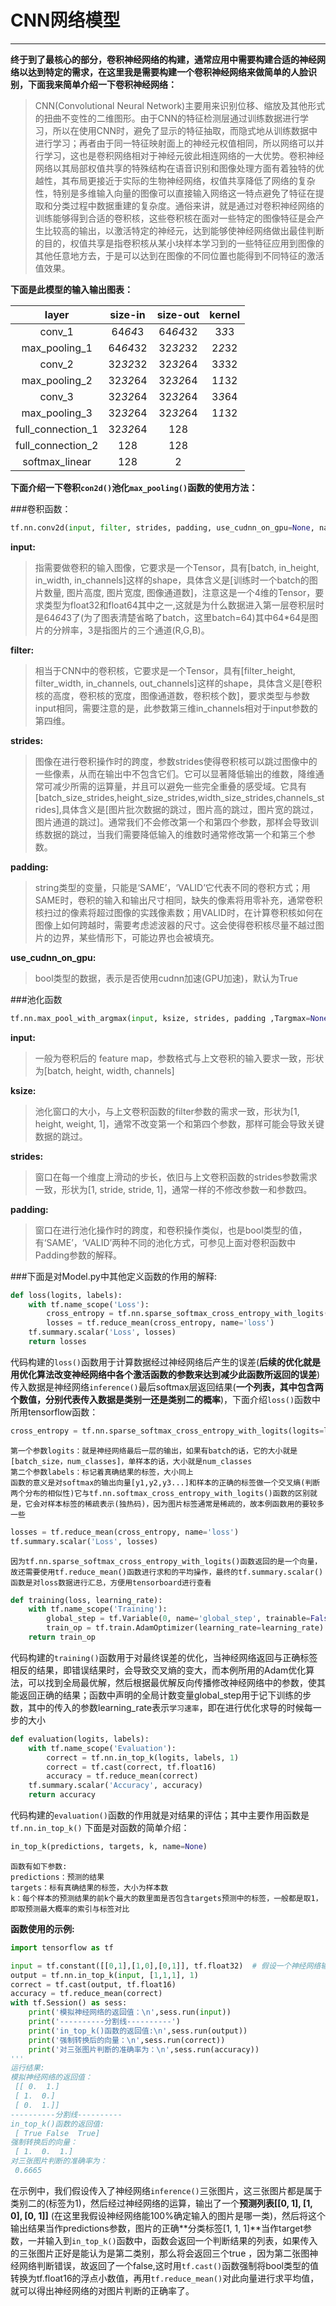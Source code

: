 ﻿# CNN网络模型



---

**终于到了最核心的部分，卷积神经网络的构建，通常应用中需要构建合适的神经网络以达到特定的需求，在这里我是需要构建一个卷积神经网络来做简单的人脸识别，下面我来简单介绍一下卷积神经网络：**
>CNN(Convolutional Neural Network)主要用来识别位移、缩放及其他形式的扭曲不变性的二维图形。由于CNN的特征检测层通过训练数据进行学习，所以在使用CNN时，避免了显示的特征抽取，而隐式地从训练数据中进行学习；再者由于同一特征映射面上的神经元权值相同，所以网络可以并行学习，这也是卷积网络相对于神经元彼此相连网络的一大优势。卷积神经网络以其局部权值共享的特殊结构在语音识别和图像处理方面有着独特的优越性，其布局更接近于实际的生物神经网络，权值共享降低了网络的复杂性，特别是多维输入向量的图像可以直接输入网络这一特点避免了特征在提取和分类过程中数据重建的复杂度。通俗来讲，就是通过对卷积神经网络的训练能够得到合适的卷积核，这些卷积核在面对一些特定的图像特征是会产生比较高的输出，以激活特定的神经元，达到能够使神经网络做出最佳判断的目的，权值共享是指卷积核从某小块样本学习到的一些特征应用到图像的其他任意地方去，于是可以达到在图像的不同位置也能得到不同特征的激活值效果。

**下面是此模型的输入输出图表：**

|layer|size-in|size-out|kernel|
|:-:|:-:|:-:|:-:|
|conv_1|64*64*3|64*64*32|3*3*3|
|max_pooling_1|64*64*32|32*32*32|2*2*32|
|conv_2|32*32*32|32*32*64|3*3*32|
|max_pooling_2|32*32*64|32*32*64|1*1*32|
|conv_3|32*32*64|32*32*64|3*3*64|
|max_pooling_3|32*32*64|32*32*64|1*1*32|
|full_connection_1|32*32*64|128||
|full_connection_2|128|128||
|softmax_linear|128|2||

**下面介绍一下卷积`con2d()`池化`max_pooling()`函数的使用方法：**

###卷积函数：

```python
tf.nn.conv2d(input, filter, strides, padding, use_cudnn_on_gpu=None, name=None)
```

**input:**
>指需要做卷积的输入图像，它要求是一个Tensor，具有[batch, in_height, in_width, in_channels]这样的shape，具体含义是[训练时一个batch的图片数量, 图片高度, 图片宽度, 图像通道数]，注意这是一个4维的Tensor，要求类型为float32和float64其中之一,这就是为什么数据进入第一层卷积层时是64*64*3了(为了图表清楚省略了batch，这里batch=64)其中64*64是图片的分辨率，3是指图片的三个通道(R,G,B)。

**filter:**
>相当于CNN中的卷积核，它要求是一个Tensor，具有[filter_height, filter_width, in_channels, out_channels]这样的shape，具体含义是[卷积核的高度，卷积核的宽度，图像通道数，卷积核个数]，要求类型与参数input相同，需要注意的是，此参数第三维in_channels相对于input参数的第四维。

**strides:**
>图像在进行卷积操作时的跨度，参数strides使得卷积核可以跳过图像中的一些像素，从而在输出中不包含它们。它可以显著降低输出的维数，降维通常可减少所需的运算量，并且可以避免一些完全重叠的感受域。它具有[batch_size_strides,height_size_strides,width_size_strides,channels_strides],具体含义是[图片批次数据的跳过，图片高的跳过，图片宽的跳过，图片通道的跳过]。通常我们不会修改第一个和第四个参数，那样会导致训练数据的跳过，当我们需要降低输入的维数时通常修改第一个和第三个参数。

**padding:**
>string类型的变量，只能是‘SAME’，‘VALID’它代表不同的卷积方式；用SAME时，卷积的输入和输出尺寸相同，缺失的像素将用零补充，通常卷积核扫过的像素将超过图像的实践像素数；用VALID时，在计算卷积核如何在图像上如何跨越时，需要考虑滤波器的尺寸。这会使得卷积核尽量不越过图片的边界，某些情形下，可能边界也会被填充。

**use_cudnn_on_gpu:**
>bool类型的数据，表示是否使用cudnn加速(GPU加速)，默认为True

###池化函数

```python
tf.nn.max_pool_with_argmax(input, ksize, strides, padding ,Targmax=None, name=None)
```
**input:**
>一般为卷积后的 feature map，参数格式与上文卷积的输入要求一致，形状为[batch, height, width, channels]

**ksize:**
>池化窗口的大小，与上文卷积函数的filter参数的需求一致，形状为[1, height, weight, 1]，通常不改变第一个和第四个参数，那样可能会导致关键数据的跳过。

**strides:**
>窗口在每一个维度上滑动的步长，依旧与上文卷积函数的strides参数需求一致，形状为[1, stride, stride, 1]，通常一样的不修改参数一和参数四。

**padding:**
>窗口在进行池化操作时的跨度，和卷积操作类似，也是bool类型的值，有‘SAME’，‘VALID’两种不同的池化方式，可参见上面对卷积函数中Padding参数的解释。

###下面是对Model.py中其他定义函数的作用的解释:

```python
def loss(logits, labels):
    with tf.name_scope('Loss'):
        cross_entropy = tf.nn.sparse_softmax_cross_entropy_with_logits(logits=logits, labels=labels,name='c_entropy_per_example')
        losses = tf.reduce_mean(cross_entropy, name='loss')
    tf.summary.scalar('Loss', losses)
    return losses
```
代码构建的`loss()`函数用于计算数据经过神经网络后产生的误差(**后续的优化就是用优化算法改变神经网络中各个激活函数的参数来达到减少此函数所返回的误差**)传入数据是神经网络`inference()`最后softmax层返回结果(**一个列表，其中包含两个数值，分别代表传入数据是类别一还是类别二的概率**)，下面介绍`loss()`函数中所用tensorflow函数：

```python
cross_entropy = tf.nn.sparse_softmax_cross_entropy_with_logits(logits=logits, labels=labels,name='c_entropy_per_example')

```
    第一个参数logits：就是神经网络最后一层的输出，如果有batch的话，它的大小就是[batch_size，num_classes]，单样本的话，大小就是num_classes
    第二个参数labels：标记着真确结果的标签，大小同上
    函数的意义是对softmax的输出向量[y1,y2,y3...]和样本的正确的标签做一个交叉熵(判断两个分布的相似性)它与tf.nn.softmax_cross_entropy_with_logits()函数的区别就是，它会对样本标签的稀疏表示(独热码)，因为图片标签通常是稀疏的，故本例函数用的要较多一些
```python
losses = tf.reduce_mean(cross_entropy, name='loss')
tf.summary.scalar('Loss', losses)
```
    因为tf.nn.sparse_softmax_cross_entropy_with_logits()函数返回的是一个向量，故还需要使用tf.reduce_mean()函数进行求和的平均操作，最终的tf.summary.scalar()函数是对loss数据进行汇总，方便用tensorboard进行查看

```python
def training(loss, learning_rate):
    with tf.name_scope('Training'):
        global_step = tf.Variable(0, name='global_step', trainable=False)
        train_op = tf.train.AdamOptimizer(learning_rate=learning_rate).minimize(loss, global_step=global_step)
    return train_op
```

代码构建的`training()`函数用于对最终误差的优化，当神经网络返回与正确标签相反的结果，即错误结果时，会导致交叉熵的变大，而本例所用的Adam优化算法，可以找到全局最优解，然后根据最优解反向传播修改神经网络中的参数，使其能返回正确的结果；函数中声明的全局计数变量global_step用于记下训练的步数，其中的传入的参数learning_rate表示`学习速率`，即在进行优化求导的时候每一步的大小

```python
def evaluation(logits, labels):
    with tf.name_scope('Evaluation'):
        correct = tf.nn.in_top_k(logits, labels, 1)
        correct = tf.cast(correct, tf.float16)
        accuracy = tf.reduce_mean(correct)
    tf.summary.scalar('Accuracy', accuracy)
    return accuracy
```
代码构建的`evaluation()`函数的作用就是对结果的评估；其中主要作用函数是`tf.nn.in_top_k()` 下面是对函数的简单介绍：

```python
in_top_k(predictions, targets, k, name=None)
```
    函数有如下参数:
    predictions：预测的结果
    targets：标有真确结果的标签，大小为样本数
    k：每个样本的预测结果的前k个最大的数里面是否包含targets预测中的标签，一般都是取1，即取预测最大概率的索引与标签对比
**函数使用的示例:**
```python
import tensorflow as tf

input = tf.constant([[0,1],[1,0],[0,1]], tf.float32)  # 假设一个神经网络输出的结果
output = tf.nn.in_top_k(input, [1,1,1], 1)
correct = tf.cast(output, tf.float16)
accuracy = tf.reduce_mean(correct)
with tf.Session() as sess:
    print('模拟神经网络的返回值：\n',sess.run(input))
    print('----------分割线----------')
    print('in_top_k()函数的返回值:\n',sess.run(output))
    print('强制转换后的向量：\n',sess.run(correct))
    print('对三张图片判断的准确率为：\n',sess.run(accuracy))
'''
运行结果:
模拟神经网络的返回值：
 [[ 0.  1.]
 [ 1.  0.]
 [ 0.  1.]]
----------分割线----------
in_top_k()函数的返回值:
 [ True False  True]
强制转换后的向量：
 [ 1.  0.  1.]
对三张图片判断的准确率为：
 0.6665
```

在示例中，我们假设传入了神经网络`inference()`三张图片，这三张图片都是属于类别二的(标签为1)，然后经过神经网络的运算，输出了一个**预测列表[[0, 1], [1, 0], [0, 1]]** (在这里我假设神经网络能100%确定输入的图片是哪一类)，然后将这个输出结果当作predictions参数，图片的正确**分类标签[1, 1, 1]**当作target参数，一并输入到`in_top_k()`函数中，函数会返回一个判断结果的列表，如果传入的三张图片正好是能认为是第二类别，那么将会返回三个true ，因为第二张图神经网络判断错误，故返回了一个false,这时用`tf.cast()`函数强制将bool类型的值转换为tf.float16的浮点小数值，再用`tf.reduce_mean()`对此向量进行求平均值，就可以得出神经网络的对图片判断的正确率了。